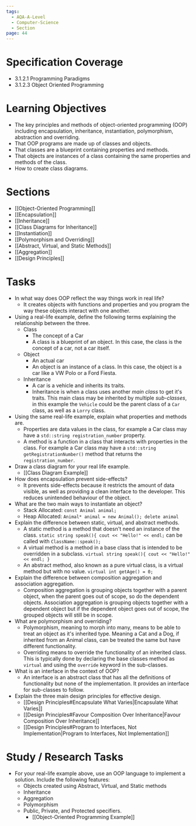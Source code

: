 ```yaml
---
tags:
  - AQA-A-Level
  - Computer-Science
  - Section
page: 44
---
```

# Specification Coverage
- 3.1.2.1 Programming Paradigms
- 3.1.2.3 Object Oriented Programming

# Learning Objectives
- The key principles and methods of object-oriented programming (OOP) including encapsulation, inheritance, instantiation, polymorphism, abstraction and overriding.
- That OOP programs are made up of classes and objects.
- That classes are a blueprint containing properties and methods.
- That objects are instances of a class containing the same properties and methods of the class.
- How to create class diagrams.

# Sections
- [[Object-Oriented Programming]]
- [[Encapsulation]]
- [[Inheritance]]
- [[Class Diagrams for Inheritance]]
- [[Instantiation]]
- [[Polymorphism and Overriding]]
- [[Abstract, Virtual, and Static Methods]]
- [[Aggregation]]
- [[Design Principles]]

# Tasks
- In what way does OOP reflect the way things work in real life?
	- It creates objects with functions and properties and you program the way these objects interact with one another.
- Using a real-life example, define the following terms explaining the relationship between the three.
	- Class
		- The concept of a Car
		- A class is a blueprint of an object. In this case, the class is the concept of a car, not a car itself.
	- Object
		- An actual car
		- An object is an instance of a class. In this case, the object is a car like a VW Polo or a Ford Fiesta.
	- Inheritance
		- A car is a vehicle and inherits its traits.
		- Inheritance is when a class uses another *main class* to get it's traits. This main class may be inherited by multiple *sub-classes*, in this example the `Vehicle` could be the parent class of a `Car` class, as well as a `Lorry` class.
- Using the same real-life example, explain what properties and methods are.
	- Properties are data values in the class, for example a Car class may have a `std::string registration_number` property.
	- A method is a function in a class that interacts with properties in the class. For example a Car class may have a `std::string getRegistrationNumber()` method that returns the `registration_number`.
- Draw a class diagram for your real life example.
	- [[Class Diagram Example]]
- How does encapsulation prevent side-effects?
	- It prevents side-effects because it restricts the amount of data visible, as well as providing a clean interface to the developer. This reduces unintended behaviour of the object.
- What are the two main ways to instantiate an object?
	- Stack Allocated: `const Animal animal;`
	- Heap Allocated: `Animal* animal = new Animal(); delete animal`
- Explain the difference between static, virtual, and abstract methods.
	- A static method is a method that doesn't need an instance of the class. `static string speak(){ cout << "Hello!" << endl;` can be called with `ClassName::speak();`
	- A virtual method is a method in a base class that is intended to be overridden in a subclass. `virtual string speak(){ cout << "Hello!" << endl; }`
	- An abstract method, also known as a pure virtual class, is a virtual method but with no value. `virtual int getAge() = 0;`
- Explain the difference between composition aggregation and association aggregation.
	- Composition aggregation is grouping objects together with a parent object, when the parent goes out of scope, so do the dependent objects. Association aggregation is grouping objects together with a dependent object but if the dependent object goes out of scope, the grouped objects will still be in scope.
- What are polymorphism and overriding?
	- Polymorphism, meaning to morph into many, means to be able to treat an object as it's inherited type. Meaning a Cat and a Dog, if inherited from an Animal class, can be treated the same but have different functionality.
	- Overriding means to override the functionality of an inherited class. This is typically done by declaring the base classes method as `virtual` and using the `override` keyword in the sub-classes.
- What is an interface in the context of OOP?
	- An interface is an abstract class that has all the definitions of functionality but none of the implementation. It provides an interface for sub-classes to follow.
- Explain the three main design principles for effective design.
	- [[Design Principles#Encapsulate What Varies|Encapsulate What Varies]]
	- [[Design Principles#Favour Composition Over Inheritance|Favour Composition Over Inheritance]]
	- [[Design Principles#Program to Interfaces, Not Implementation|Program to Interfaces, Not Implementation]]
# Study / Research Tasks
- For your real-life example above, use an OOP language to implement a solution. Include the following features:
	- Objects created using Abstract, Virtual, and Static methods
	- Inheritance
	- Aggregation
	- Polymorphism
	- Public, Private, and Protected specifiers.
		- [[Object-Oriented Programming Example]]